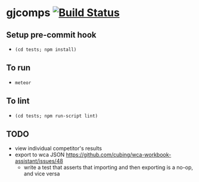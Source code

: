 gjcomps [![Build Status](https://travis-ci.org/jfly/gjcomps.png?branch=master)](https://travis-ci.org/jfly/gjcomps)
=======

## Setup pre-commit hook
- `(cd tests; npm install)`

## To run
- `meteor`

## To lint
- `(cd tests; npm run-script lint)`

## TODO
- view individual competitor's results
- export to wca JSON https://github.com/cubing/wca-workbook-assistant/issues/48
  - write a test that asserts that importing and then exporting is a no-op, and vice versa
